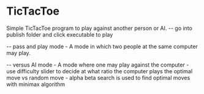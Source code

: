 # TicTacToe
Simple TicTacToe program to play against another person or AI.
-- go into publish folder and click executable to play

-- pass and play mode
    - A mode in which two people at the same computer may play.
    
-- versus AI mode
    - A mode where one may play against the computer
    - use difficulty slider to decide at what ratio the computer plays the optimal move vs random move
    - alpha beta search is used to find optimal moves with minimax algorithm

